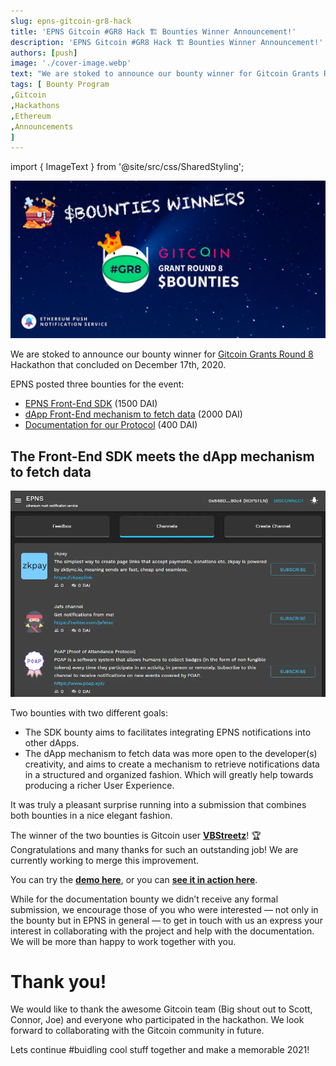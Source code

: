 ```yaml
---
slug: epns-gitcoin-gr8-hack
title: 'EPNS Gitcoin #GR8 Hack 🏗 ️Bounties Winner Announcement!'
description: 'EPNS Gitcoin #GR8 Hack 🏗 ️Bounties Winner Announcement!'
authors: [push]
image: './cover-image.webp'
text: "We are stoked to announce our bounty winner for Gitcoin Grants Round 8 Hackathon that concluded on December 17th, 2020."
tags: [ Bounty Program
,Gitcoin
,Hackathons
,Ethereum
,Announcements
]
---
```


import { ImageText } from '@site/src/css/SharedStyling';

![Cover Image of EPNS Gitcoin #GR8 Hack 🏗 ️Bounties Winner Announcement!](./cover-image.webp)

<!--truncate-->

We are stoked to announce our bounty winner for [Gitcoin Grants Round 8](https://gitcoin.co/grants/?) Hackathon that concluded on December 17th, 2020.

EPNS posted three bounties for the event:

- [EPNS Front-End SDK](https://gitcoin.co/issue/ethereum-push-notification-service/epns-protocol/1/) (1500 DAI)
- [dApp Front-End mechanism to fetch data](https://gitcoin.co/issue/ethereum-push-notification-service/epns-protocol/3/) (2000 DAI)
- [Documentation for our Protocol](https://gitcoin.co/issue/ethereum-push-notification-service/epns-protocol/2/) (400 DAI)

## The Front-End SDK meets the dApp mechanism to fetch data

![First Image of EPNS Gitcoin #GR8 Hack 🏗 ️Bounties Winner Announcement!](./image-1.webp)

Two bounties with two different goals:

- The SDK bounty aims to facilitates integrating EPNS notifications into other dApps.
- The dApp mechanism to fetch data was more open to the developer(s) creativity, and aims to create a mechanism to retrieve notifications data in a structured and organized fashion. Which will greatly help towards producing a richer User Experience.

It was truly a pleasant surprise running into a submission that combines both bounties in a nice elegant fashion.

The winner of the two bounties is Gitcoin user [**VBStreetz**](https://gitcoin.co/vbstreetz)! 🏆 Congratulations and many thanks for such an outstanding job! We are currently working to merge this improvement.

You can try the [**demo here**](https://epns-staging.surge.sh/#/), or you can [**see it in action here**](https://vimeo.com/492196309/bdb971e572).

While for the documentation bounty we didn’t receive any formal submission, we encourage those of you who were interested — not only in the bounty but in EPNS in general — to get in touch with us an express your interest in collaborating with the project and help with the documentation. We will be more than happy to work together with you.

# Thank you!

We would like to thank the awesome Gitcoin team (Big shout out to Scott, Connor, Joe) and everyone who participated in the hackathon. We look forward to collaborating with the Gitcoin community in future.

Lets continue #buidling cool stuff together and make a memorable 2021!
